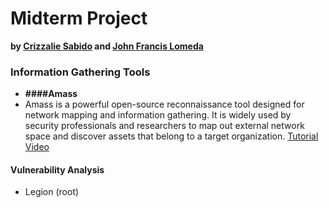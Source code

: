 # Midterm Project
**by [Crizzalie Sabido](https://www.instagram.com/crzzlymsc/) and [John Francis Lomeda](https://www.facebook.com/ahhlanahhhh/)**

### Information Gathering Tools
* **####Amass**
* Amass is a powerful open-source reconnaissance tool designed for network mapping and information gathering. It is widely used by security professionals and researchers to map out external network space and discover assets that belong to a target organization.
  [Tutorial Video](https://www.youtube.com/watch?v=8PaVBe0cbIU)

#### Vulnerability Analysis
* Legion (root)
